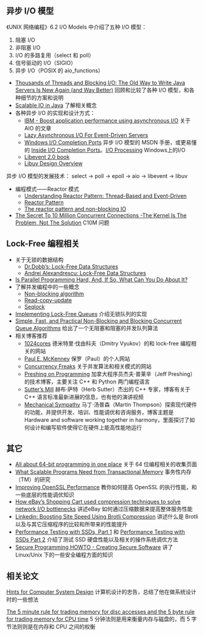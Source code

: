 ## 异步 I/O 模型
《UNIX 网络编程》6.2 I/O Models 中介绍了五种 I/O 模型：

1. 阻塞 I/O
2. 非阻塞 I/O
3. I/O 的多路复用（select 和 poll）
4. 信号驱动的 I/O（SIGIO）
5. 异步 I/O（POSIX 的 aio_functions）



+ [Thousands of Threads and Blocking I/O: The Old Way to Write Java Servers Is New Again (and Way Better)](https://www.slideshare.net/e456/tyma-paulmultithreaded1) 回顾和比较了各种 I/O 模型，和各种细节的方案和说明
+ [Scalable IO in Java](http://gee.cs.oswego.edu/dl/cpjslides/nio.pdf) 了解相关概念
+ 各种异步 I/O 的实现和设计方式：
    - [IBM - Boost application performance using asynchronous I/O](https://developer.ibm.com/technologies/linux/articles/l-async/) 关于 AIO 的文章
    - [Lazy Asynchronous I/O For Event-Driven Servers](https://www.usenix.org/legacy/event/usenix04/tech/general/full_papers/elmeleegy/elmeleegy_html/html.html)
    - [Windows I/O Completion Ports](https://learn.microsoft.com/en-us/windows/win32/fileio/i-o-completion-ports) 异步 I/O 模型的 MSDN 手册，或更易懂的 [Inside I/O Completion Ports](http://sysinternals.d4rk4.ru/Information/IoCompletionPorts.html)。[I/O Processing](https://flylib.com/books/en/4.491.1.85/1/) Windows上的I/O
    - [Libevent 2.0 book](http://www.wangafu.net/~nickm/libevent-book/)
    - [Libuv Design Overview](http://docs.libuv.org/en/v1.x/design.html)

异步 I/O 模型的发展技术： select -> poll -> epoll -> aio -> libevent -> libuv

+ 编程模式——Reactor 模式
    - [Understanding Reactor Pattern: Thread-Based and Event-Driven](https://dzone.com/articles/understanding-reactor-pattern-thread-based-and-eve)
    - [Reactor Pattern](https://www.dre.vanderbilt.edu/~schmidt/PDF/Reactor2-93.pdf)
    - [The reactor pattern and non-blocking IO](https://www.celum.com/en/blog/technology/the-reactor-pattern-and-non-blocking-io)
+ [The Secret To 10 Million Concurrent Connections -The Kernel Is The Problem, Not The Solution](http://highscalability.com/blog/2013/5/13/the-secret-to-10-million-concurrent-connections-the-kernel-i.html) C10M 问题

## Lock-Free 编程相关
+ 关于无锁的数据结构
    - [Dr.Dobb’s: Lock-Free Data Structures](http://www.drdobbs.com/lock-free-data-structures/184401865)
    - [Andrei Alexandrescu: Lock-Free Data Structures](https://erdani.com/publications/cuj-2004-10.pdf)
+ [Is Parallel Programming Hard, And, If So, What Can You Do About It?](https://mirrors.edge.kernel.org/pub/linux/kernel/people/paulmck/perfbook/perfbook.html)
+ 了解并发编程中的一些概念
    - [Non-blocking algorithm](https://en.wikipedia.org/wiki/Non-blocking_algorithm)
    - [Read-copy-update](https://en.wikipedia.org/wiki/Read-copy-update)
    - [Seqlock](https://en.wikipedia.org/wiki/Seqlock)
+ [Implementing Lock-Free Queues](http://citeseerx.ist.psu.edu/viewdoc/download?doi=10.1.1.53.8674&rep=rep1&type=pdf) 介绍无锁队列的实现
+ [Simple, Fast, and Practical Non-Blocking and Blocking Concurrent Queue Algorithms](http://www.cs.rochester.edu/~scott/papers/1996_PODC_queues.pdf) 给出了一个无阻塞和阻塞的并发队列算法
+ 相关博客推荐
    - [1024cores](http://www.1024cores.net/) 德米特里·伐由科夫（Dmitry Vyukov）的和 lock-free 编程相关的网站
    - [Paul E. McKenney](http://paulmck.livejournal.com/) 保罗（Paul）的个人网站
    - [Concurrency Freaks](http://concurrencyfreaks.blogspot.com/) 关于并发算法和相关模式的网站
    - [Preshing on Programming](https://preshing.com/)  加拿大程序员杰夫·普莱辛（Jeff Preshing）的技术博客，主要关注 C++ 和 Python 两门编程语言
    - [Sutter’s Mill](https://herbsutter.com/)  赫布·萨特（Herb Sutter）杰出的 C++ 专家，博客有关于 C++ 语言标准最新进展的信息，也有他的演讲视频
    - [Mechanical Sympathy](http://mechanical-sympathy.blogspot.com/) 马丁·汤普森（Martin Thompson）探索现代硬件的功能，并提供开发、培训、性能调优和咨询服务，博客主题是 Hardware and software working together in harmony，里面探讨了如何设计和编写软件使得它在硬件上能高性能地运行

## 其它
+ [All about 64-bit programming in one place](https://software.intel.com/en-us/blogs/2011/07/07/all-about-64-bit-programming-in-one-place/) 关于 64 位编程相关的收集页面
+ [What Scalable Programs Need from Transactional Memory](https://dl.acm.org/citation.cfm?id=3037750) 事务性内存（TM）的研究
+ [Improving OpenSSL Performance](https://www.intel.com/content/www/us/en/developer/topic-technology/client/business.html) 教你如何提高 OpenSSL 的执行性能，和一些底层的性能调优知识
+ [How eBay’s Shopping Cart used compression techniques to solve network I/O bottlenecks](https://www.ebayinc.com/stories/blogs/tech/how-ebays-shopping-cart-used-compression-techniques-to-solve-network-io-bottlenecks/) 讲述eBay 如何通过压缩数据来提高整体服务性能
+ [Linkedin: Boosting Site Speed Using Brotli Compression](https://engineering.linkedin.com/blog/2017/05/boosting-site-speed-using-brotli-compression) 讲述什么是 Brotli 以及与其它压缩程序的比较和所带来的性能提升
+ [Performance Testing with SSDs, Part 1](https://mailchimp.com/developer/) 和 [Performance Testing with SSDs Part 2](https://devs.mailchimp.com/blog/performance-testing-with-ssds-pt-2/) 介绍了测试 SSD 硬盘性能以及相关的操作系统调优方法
+ [Secure Programming HOWTO - Creating Secure Software](https://www.dwheeler.com/secure-programs/) 讲了 Linux/Unix 下的一些安全编程方面的知识

## 相关论文
[Hints for Computer System Design](https://www.microsoft.com/en-us/research/wp-content/uploads/2016/02/acrobat-17.pdf) 计算机设计的忠告，总结了他在做系统设计时的一些想法

[The 5 minute rule for trading memory for disc accesses and the 5 byte rule for trading memory for CPU time](http://www.hpl.hp.com/techreports/tandem/TR-86.1.pdf)  5 分钟法则是用来衡量内存与磁盘的，而 5 字节法则则是在内存和 CPU 之间的权衡

